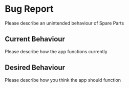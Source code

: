 # Bug Report

Please describe an unintended behaviour of Spare Parts

## Current Behaviour

Please describe how the app functions currently

## Desired Behaviour

Please describe how you think the app should function